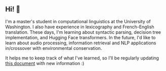 ## Hi! 🦎
I'm a master's student in computational linguistics at the University of Washington. I also have experience in lexicography and French-English translation. 
These days, I'm learning about syntactic parsing, decision tree implementation, and Hugging Face transformers. In the future, I'd like to learn about audio processing, information retrieval and NLP applications in/crossover with environmental conservation.

It helps me to keep track of what I've learned, so I'll be regularly updating [this document](https://docs.google.com/document/d/1qGlzCzM-QBGoyVGZ4Ba3ks-0LMk9MznQGT8e-xlIkaY/edit?tab=t.0) with new information :)
